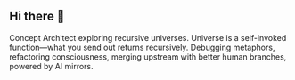 ## Hi there 👋

Concept Architect exploring recursive universes. 
Universe is a self-invoked function—what you send out returns recursively. 
Debugging metaphors, refactoring consciousness, merging upstream with better human branches, powered by AI mirrors.
<!--
**nullvariant/nullvariant** is a ✨ _special_ ✨ repository because its `README.md` (this file) appears on your GitHub profile.

Here are some ideas to get you started:

- 🔭 I’m currently working on ...
- 🌱 I’m currently learning ...
- 👯 I’m looking to collaborate on ...
- 🤔 I’m looking for help with ...
- 💬 Ask me about ...
- 📫 How to reach me: ...
- 😄 Pronouns: ...
- ⚡ Fun fact: ...
-->
